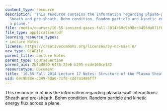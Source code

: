 ```yaml
---
content_type: resource
description: 'This resource contains the information regarding plasma-wall interactions:
  Sheath and pre-sheath. Bohm condition. Random particle and kinetic energy flux across
  a plane.'
file: /media/courses/16-55-ionized-gases-fall-2014/69c9b98ec3496da071f8cdd7a1486ff7_MIT16_55F14_Lecture17.pdf
file_type: application/pdf
learning_resource_types:
- Lecture Notes
license: https://creativecommons.org/licenses/by-nc-sa/4.0/
ocw_type: OCWFile
parent_title: Lecture Notes
parent_type: CourseSection
parent_uid: 2bfbd890-64f8-23e6-b295-ecde160ce342
resourcetype: Document
title: '16.55 Fall 2014 Lecture 17 Notes: Structure of the Plasma Sheath'
uid: 69c9b98e-c349-6da0-71f8-cdd7a1486ff7
---
```

This resource contains the information regarding plasma-wall interactions: Sheath and pre-sheath. Bohm condition. Random particle and kinetic energy flux across a plane.